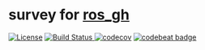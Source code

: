 # survey for [ros_gh](https://github.com/elbraulio/ros_gh)

[![License](https://img.shields.io/badge/license-MIT-green.svg)](https://github.com/elbraulio/simple_research_survey/blob/master/LICENSE)  [![Build Status](https://travis-ci.org/elbraulio/simple_research_survey.svg?branch=master) ](https://travis-ci.org/elbraulio/simple_research_survey) [![codecov](https://codecov.io/gh/elbraulio/simple_research_survey/branch/master/graph/badge.svg)](https://codecov.io/gh/elbraulio/simple_research_survey) [![codebeat badge](https://codebeat.co/badges/245f4884-26f1-4c8d-b86b-8f7c185ab766)](https://codebeat.co/projects/github-com-elbraulio-simple_research_survey-master)


